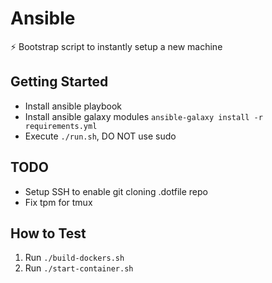 # Ansible
⚡ Bootstrap script to instantly setup a new machine

## Getting Started

- Install ansible playbook
- Install ansible galaxy modules
`ansible-galaxy install -r requirements.yml`
- Execute `./run.sh`, DO NOT use sudo


## TODO

- Setup SSH to enable git cloning .dotfile repo
- Fix tpm for tmux

## How to Test

1. Run `./build-dockers.sh`
2. Run `./start-container.sh`

